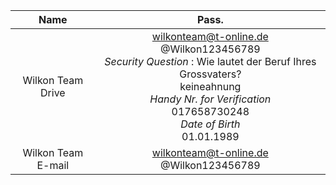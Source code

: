 |Name|Pass.|
|:--:|:---:|
|Wilkon Team Drive|wilkonteam@t-online.de<br>@Wilkon123456789<br>*Security Question* : Wie lautet der Beruf Ihres Grossvaters?<br>keineahnung<br>*Handy Nr. for Verification*<br>017658730248<br>*Date of Birth*<br>01.01.1989|
|Wilkon Team E-mail|wilkonteam@t-online.de<br>@Wilkon123456789|

